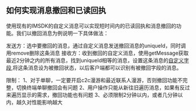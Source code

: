 

## 如何实现消息撤回和已读回执
使用现有的IMSDK的自定义消息可以实现短时间内的已读回执和消息撤回的功能。我们以撤回消息为例说明一下具体做法：


发送方：选中要撤回的消息，通过自定义消息发送撤回消息的uniqueId，同时调用remove删除这条消息
接收方：收到撤回的自定义消息，使用getMessage获取最近2分钟之内的所有消息，找到uniqueId相等的消息，设置这条消息的[自定义字段](http://tcecqpoc.fsphere.cn/doc/product/269/1561#3.8-.E6.B6.88.E6.81.AF.E8.87.AA.E5.AE.9A.E4.B9.89.E5.AD.97.E6.AE.B5),将这条消息设为被撤回状态，以后客户端都可以识别有被撤回字段的消息。

限制：
1、对于单聊，一定要开启c2c漫游和最近联系人漫游，否则撤回功能不完整，切换终端单聊撤回会有问题
2、用户操作只能从新往旧遍历消息，如果有反过来遍历显示的需求，撤回功能也有问题
3、必须限制2分钟以内，或者几分钟以内，越久对性能影响越大
